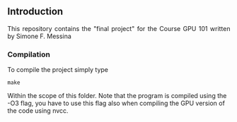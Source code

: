 ## Introduction
<p align="justify">
This repository contains the "final project" for the Course GPU 101 written by Simone F. Messina
</p>

### Compilation

To compile the project simply type
```
make
```
Within the scope of this folder.
Note that the program is compiled using the -O3 flag, you have to use this flag also when compiling the GPU version of the code using nvcc.

